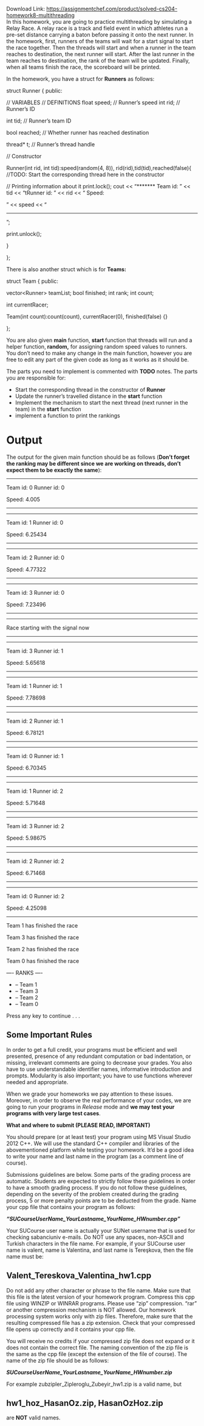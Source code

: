 Download Link: https://assignmentchef.com/product/solved-cs204-homework8-multithreading
<br>
In this homework, you are going to practice multithreading by simulating a Relay Race. A relay race is a track and field event in which athletes run a pre-set distance carrying a baton before passing it onto the next runner. In the homework, first, runners of the teams will wait for a start signal to start the race together. Then the threads will start and when a runner in the team reaches to destination, the next runner will start. After the last runner in the team reaches to destination, the rank of the team will be updated. Finally, when all teams finish the race, the scoreboard will be printed.

In the homework, you have a struct for <strong>Runners</strong> as follows:

struct Runner { public:

// VARIABLES // DEFINITIONS       float speed; // Runner’s speed    int rid;      // Runner’s ID

int tid;      // Runner’s team ID

bool reached; // Whether runner has reached destination

thread* t; // Runner’s thread handle

// Constructor

Runner(int rid, int tid):speed(random(4, 8)), rid(rid),tid(tid),reached(false){    //TODO: Start the corresponding thread here in the constructor

// Printing information about it         print.lock();               cout &lt;&lt; “*******
Team id: ” &lt;&lt; tid &lt;&lt; “tRunner id: ” &lt;&lt; rid &lt;&lt; “
Speed:

” &lt;&lt; speed &lt;&lt; “
*******
”;

print.unlock();

}

};

There is also another struct which is for <strong>Teams: </strong>

<strong> </strong>

struct Team { public:

vector&lt;Runner&gt; teamList;  bool finished;     int rank;     int count;

int currentRacer;




Team(int count):count(count), currentRacer(0), finished(false) {}

};

You are also given <strong>main</strong> function, <strong>start </strong>function that threads will run and a helper function,<strong> random,</strong> for assigning random speed values to runners. You don’t need to make any change in the main function, however you are free to edit any part of the given code as long as it works as it should be.




The parts you need to implement is commented with <strong>TODO</strong> notes. The parts you are responsible for:

<ul>

 <li>Start the corresponding thread in the constructor of <strong>Runner</strong></li>

 <li>Update the runner’s travelled distance in the <strong>start</strong> function</li>

 <li>Implement the mechanism to start the next thread (next runner in the team) in the <strong>start</strong> function</li>

 <li>implement a function to print the rankings</li>

</ul>




<h1>Output</h1>

The output for the given main function should be as follows (<strong>Don’t forget the ranking may be different since we are working on threads, don’t expect them to be exactly the same</strong>):

*******

Team id: 0      Runner id: 0

Speed: 4.005

*******

*******

Team id: 1      Runner id: 0

Speed: 6.25434

*******

*******

Team id: 2      Runner id: 0

Speed: 4.77322

*******

*******

Team id: 3      Runner id: 0

Speed: 7.23496

*******




***************************************************************************** *

Race starting with the signal now

***************************************************************************** *

*******

Team id: 3      Runner id: 1

Speed: 5.65618

*******

*******

Team id: 1      Runner id: 1

Speed: 7.78698

*******

*******

Team id: 2      Runner id: 1

Speed: 6.78121

*******

*******

Team id: 0      Runner id: 1

Speed: 6.70345

*******

*******

Team id: 1      Runner id: 2

Speed: 5.71648

*******

*******

Team id: 3      Runner id: 2

Speed: 5.98675

*******

*******

Team id: 2      Runner id: 2

Speed: 6.71468

*******

*******

Team id: 0      Runner id: 2

Speed: 4.25098

*******

Team 1 has finished the race

Team 3 has finished the race

Team 2 has finished the race

Team 0 has finished the race







—- RANKS —-




<ul>

 <li>– Team 1</li>

 <li>– Team 3</li>

 <li>– Team 2</li>

 <li>– Team 0</li>

</ul>

Press any key to continue . . .




<h2>Some Important Rules</h2>

In order to get a full credit, your programs must be efficient and well presented, presence of any redundant computation or bad indentation, or missing, irrelevant comments are going to decrease your grades. You also have to use understandable identifier names, informative introduction and prompts. Modularity is also important; you have to use functions wherever needed and appropriate.




When we grade your homeworks we pay attention to these issues. Moreover, in order to observe the real performance of your codes, we are going to run your programs in <em>Release</em> mode and <strong>we may test your programs with very large test cases</strong>.




<strong> </strong>

<strong>What and where to submit (PLEASE READ, IMPORTANT) </strong>

You should prepare (or at least test) your program using MS Visual Studio 2012 C++. We will use the standard C++ compiler and libraries of the abovementioned platform while testing your homework. It’d be a good idea to write your name and last name in the program (as a comment line of course).




Submissions guidelines are below. Some parts of the grading process are automatic. Students are expected to strictly follow these guidelines in order to have a smooth grading process. If you do not follow these guidelines, depending on the severity of the problem created during the grading process, 5 or more penalty points are to be deducted from the grade. Name your cpp file that contains your program as follows:




<strong><em>“SUCourseUserName_YourLastname_YourName_HWnumber.cpp” </em></strong>




Your SUCourse user name is actually your SUNet username that is used for checking sabanciuniv e-mails. Do NOT use any spaces, non-ASCII and Turkish characters in the file name. For example, if your SUCourse user name is valent, name is Valentina, and last name is Tereşkova, then the file name must be:




<h2>Valent_Tereskova_Valentina_hw1.cpp</h2>




Do not add any other character or phrase to the file name. Make sure that this file is the latest version of your homework program. Compress this cpp file using WINZIP or WINRAR programs. Please use “zip” compression. “rar” or another compression mechanism is NOT allowed. Our homework processing system works only with zip files. Therefore, make sure that the resulting compressed file has a zip extension. Check that your compressed file opens up correctly and it contains your cpp file.




You will receive no credits if your compressed zip file does not expand or it does not contain the correct file. The naming convention of the zip file is the same as the cpp file (except the extension of the file of course). The name of the zip file should be as follows:




<strong><em>SUCourseUserName_YourLastname_YourName_HWnumber.zip </em></strong>




For example zubzipler_Zipleroglu_Zubeyir_hw1.zip is a valid name, but




<h2>hw1_hoz_HasanOz.zip, HasanOzHoz.zip</h2>




are <strong>NOT</strong> valid names.

<strong> </strong>